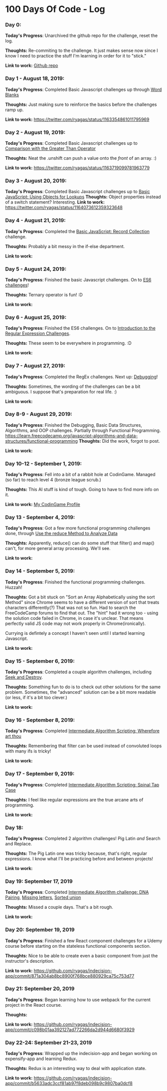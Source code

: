 # 100 Days Of Code - Log

<!-- TEMPLATE

### Day X:

**Today's Progress**:

**Thoughts:**

**Link to work:**
-->

### Day 0:

**Today's Progress**: Unarchived the github repo for the challenge, reset the log.

**Thoughts:** Re-commiting to the challenge. It just makes sense now since I know I need to practice the stuff I'm learning in order for it to "stick."

**Link to work:** [Github repo](https://github.com/ryagas/100-days-of-code)

### Day 1 - August 18, 2019:

**Today's Progress**:
Completed Basic Javascript challenges up through [Word Blanks](https://learn.freecodecamp.org/javascript-algorithms-and-data-structures/basic-javascript/word-blanks)

**Thoughts:**
Just making sure to reinforce the basics before the challenges ramp up.

**Link to work:**
https://twitter.com/ryagas/status/1163354861011795969

### Day 2 - August 19, 2019:

**Today's Progress**:
Completed Basic Javascript challenges up to [Comparison with the Greater Than Operator](https://learn.freecodecamp.org/javascript-algorithms-and-data-structures/basic-javascript/comparison-with-the-greater-than-operator)

**Thoughts:**
Neat the .unshift can push a value onto the _front_ of an array. :)

**Link to work:**
https://twitter.com/ryagas/status/1163719099781963779

### Day 3 - August 20, 2019:

**Today's Progress**:
Completed Basic Javascript challenges up to [Basic JavaScript: Using Objects for Lookups](https://learn.freecodecamp.org/javascript-algorithms-and-data-structures/basic-javascript/using-objects-for-lookups)
**Thoughts:**
Object properties instead of a switch statement? Interesting.
**Link to work:**
https://twitter.com/ryagas/status/1164073612359323648

### Day 4 - August 21, 2019:

**Today's Progress**:
Completed the [Basic JavaScript: Record Collection](https://learn.freecodecamp.org/javascript-algorithms-and-data-structures/basic-javascript/record-collection) challenge.

**Thoughts:**
Probably a bit messy in the if-else department.

**Link to work:**

### Day 5 - August 24, 2019:

**Today's Progress**:
Finished the basic Javascript challenges. On to [ES6 challenges](https://learn.freecodecamp.org/javascript-algorithms-and-data-structures/es6)!

**Thoughts:**
Ternary operator is fun! :D

**Link to work:**

### Day 6 - August 25, 2019:

**Today's Progress**:
Finished the ES6 challenges. On to [Introduction to the Regular Expression Challenges](https://learn.freecodecamp.org/javascript-algorithms-and-data-structures/regular-expressions).

**Thoughts:**
These seem to be everywhere in programming. :D

**Link to work:**

### Day 7 - August 27, 2019:

**Today's Progress**:
Completed the RegEx challenges. Next up: [Debugging](https://learn.freecodecamp.org/javascript-algorithms-and-data-structures/debugging)!

**Thoughts:**
Sometimes, the wording of the challenges can be a bit ambiguous. I suppose that's preparation for real life. :)

**Link to work:**

### Day 8-9 - August 29, 2019:

**Today's Progress**:
Finished the Debugging, Basic Data Structures, Algorithms, and OOP challenges. Partially through Functional Programming.
<https://learn.freecodecamp.org/javascript-algorithms-and-data-structures/functional-programming>
**Thoughts:**
Did the work, forgot to post.

**Link to work:**

### Day 10-12 - September 1, 2019:

**Today's Progress**:
Fell into a bit of a rabbit hole at CodinGame. Managed (so far) to reach level 4 (bronze league scrub.)

**Thoughts:**
This AI stuff is kind of tough. Going to have to find more info on it.

**Link to work:**
[My CodinGame Profile](https://www.codingame.com/profile?utm_source=twitter&utm_medium=profile&utm_content=3465366&utm_campaign=Share%20options)

### Day 13 - September 4, 2019:

**Today's Progress**:
Got a few more functional programming challenges done, through [Use the reduce Method to Analyze Data](https://learn.freecodecamp.org/javascript-algorithms-and-data-structures/functional-programming/use-the-reduce-method-to-analyze-data)

**Thoughts:**
Apparently, reduce() can do some stuff that filter() and map() can't, for more general array processing. We'll see.

**Link to work:**

### Day 14 - September 5, 2019:

**Today's Progress**:
Finished the functional programming challenges. Huzzah!

**Thoughts:**
Got a bit stuck on "Sort an Array Alphabetically using the sort Method" since Chrome seems to have a different version of sort that treats characters differently(?) That was not so fun. Had to search the FreeCodeCamp forums to find that out. The "hint" had it wrong too - using the solution code failed in Chrome, in case it's unclear. That means perfectly valid JS code may not work properly in Chrome(ironically).

Currying is defintely a concept I haven't seen until I started learning Javascript.

**Link to work:**

### Day 15 - September 6, 2019:

**Today's Progress**:
Completed a couple algorithm challenges, including [Seek and Destroy](https://learn.freecodecamp.org/javascript-algorithms-and-data-structures/intermediate-algorithm-scripting/seek-and-destroy).

**Thoughts:**
Something fun to do is to check out other solutions for the same problem. Sometimes, the "advanced" solution can be a bit more readable (or less, if it's a bit too clever.)

**Link to work:**

### Day 16 - September 8, 2019:

**Today's Progress**:
Completed [Intermediate Algorithm Scripting: Wherefore art thou](https://learn.freecodecamp.org/javascript-algorithms-and-data-structures/intermediate-algorithm-scripting/wherefore-art-thou)

**Thoughts:**
Remembering that filter can be used instead of convoluted loops with many ifs is tricky!

**Link to work:**

### Day 17 - September 9, 2019:

**Today's Progress**:
Completed [Intermediate Algorithm Scripting: Spinal Tap Case](https://learn.freecodecamp.org/javascript-algorithms-and-data-structures/intermediate-algorithm-scripting/spinal-tap-case)

**Thoughts:**
I feel like regular expressions are the true arcane arts of programming.

**Link to work:**

### Day 18:

**Today's Progress**:
Completed 2 algorithm challenges! Pig Latin _and_ Search and Replace.

**Thoughts:**
The Pig Latin one was tricky because, that's right, regular expressions. I know what I'll be practicing before and between projects!

**Link to work:**

### Day 19: September 17, 2019

**Today's Progress**:
Completed [Intermediate Algorithm challenge: DNA Pairing](https://learn.freecodecamp.org/javascript-algorithms-and-data-structures/intermediate-algorithm-scripting/dna-pairing), [Missing letters](https://learn.freecodecamp.org/javascript-algorithms-and-data-structures/intermediate-algorithm-scripting/missing-letters), [Sorted union](https://learn.freecodecamp.org/javascript-algorithms-and-data-structures/intermediate-algorithm-scripting/sorted-union)

**Thoughts:**
Missed a couple days. That's a bit rough.

**Link to work:**

### Day 20: September 19, 2019

**Today's Progress**:
Finished a few React component challenges for a Udemy course before starting on the stateless functional components section.

**Thoughts:**
Nice to be able to create even a basic component from just the instructor's description.

**Link to work:**
https://github.com/ryagas/indecision-app/commit/871a304ab8bc8900f768bce880929ca75c753d77



### Day 21: September 20, 2019

**Today's Progress**:
Began learning how to use webpack for the current project in the React course.

**Thoughts:**

**Link to work:**
https://github.com/ryagas/indecision-app/commit/c098b01aa392127ad772266da2d944d6680f3929

### Day 22-24: September 21-23, 2019

**Today's Progress**:
Wrapped up the indecision-app and began working on expensify-app and learning Redux.

**Thoughts:**
Redux is an interesting way to deal with application state.

**Link to work:**
https://github.com/ryagas/indecision-app/commit/b5633adc3ccf81ab97f8deb098b9c9807ba0dcf8

